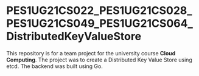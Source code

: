 # PES1UG21CS022_PES1UG21CS028_PES1UG21CS049_PES1UG21CS064_DistributedKeyValueStore

This repository is for a team project for the university course **Cloud Computing**. The project was to create a Distributed Key Value Store using etcd. The backend was built using Go.
